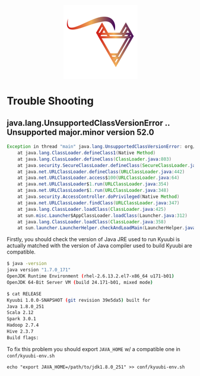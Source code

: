 <div align=center>

![](../imgs/kyuubi_logo_simple.png)

</div>

# Trouble Shooting

## java.lang.UnsupportedClassVersionError .. Unsupported major.minor version 52.0
```java
Exception in thread "main" java.lang.UnsupportedClassVersionError: org/apache/kyuubi/server/KyuubiServer : Unsupported major.minor version 52.0
	at java.lang.ClassLoader.defineClass1(Native Method)
	at java.lang.ClassLoader.defineClass(ClassLoader.java:803)
	at java.security.SecureClassLoader.defineClass(SecureClassLoader.java:142)
	at java.net.URLClassLoader.defineClass(URLClassLoader.java:442)
	at java.net.URLClassLoader.access$100(URLClassLoader.java:64)
	at java.net.URLClassLoader$1.run(URLClassLoader.java:354)
	at java.net.URLClassLoader$1.run(URLClassLoader.java:348)
	at java.security.AccessController.doPrivileged(Native Method)
	at java.net.URLClassLoader.findClass(URLClassLoader.java:347)
	at java.lang.ClassLoader.loadClass(ClassLoader.java:425)
	at sun.misc.Launcher$AppClassLoader.loadClass(Launcher.java:312)
	at java.lang.ClassLoader.loadClass(ClassLoader.java:358)
	at sun.launcher.LauncherHelper.checkAndLoadMain(LauncherHelper.java:482)
```

Firstly, you should check the version of Java JRE used to run Kyuubi is actually matched with the version of Java compiler used to build Kyuubi are compatible.

```bash
$ java -version
java version "1.7.0_171"
OpenJDK Runtime Environment (rhel-2.6.13.2.el7-x86_64 u171-b01)
OpenJDK 64-Bit Server VM (build 24.171-b01, mixed mode)
```

```bash
$ cat RELEASE
Kyuubi 1.0.0-SNAPSHOT (git revision 39e5da5) built for
Java 1.8.0_251
Scala 2.12
Spark 3.0.1
Hadoop 2.7.4
Hive 2.3.7
Build flags:
```

To fix this problem you should export `JAVA_HOME` w/ a compatible one in `conf/kyuubi-env.sh`

```shell script
echo "export JAVA_HOME=/path/to/jdk1.8.0_251" >> conf/kyuubi-env.sh
```